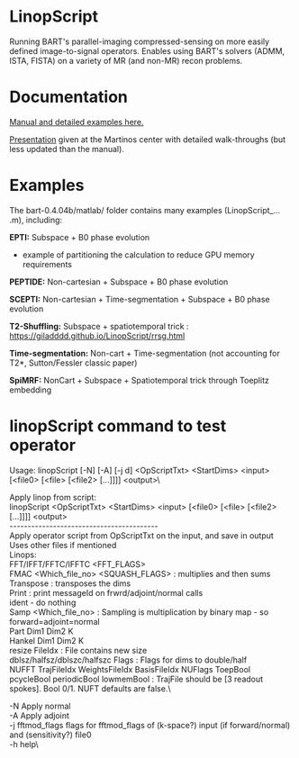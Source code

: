 # LinopScript

Running BART's parallel-imaging compressed-sensing on more easily defined image-to-signal operators. Enables using BART's solvers (ADMM, ISTA, FISTA) on a variety of MR (and non-MR) recon problems. 

# Documentation
[Manual and detailed examples here.](https://docs.google.com/presentation/d/1YmyeK1_T8uhIUAd3G5F9goTb5ghviJb-jwwZZM-SJUE/edit?usp=sharing)

[Presentation](https://docs.google.com/presentation/d/1Tp0DRTxJwQY7UIGnKhTqk1ejsNbuMuFuYASiSinyiTE/edit?usp=sharing) given at the Martinos center with detailed walk-throughs (but less updated than the manual).

# Examples
The bart-0.4.04b/matlab/ folder contains many examples (LinopScript_... .m), including: 

**EPTI:**
Subspace + B0 phase evolution
+ example of partitioning the calculation to reduce GPU memory requirements

**PEPTIDE:**
Non-cartesian + Subspace + B0 phase evolution

**SCEPTI:**
Non-cartesian + Time-segmentation + Subspace + B0 phase evolution

**T2-Shuffling:**
Subspace + spatiotemporal trick : https://giladddd.github.io/LinopScript/rrsg.html

**Time-segmentation:**
Non-cart + Time-segmentation (not accounting for T2*, Sutton/Fessler classic paper)
 
**SpiMRF:**
NonCart + Subspace + Spatiotemporal trick through Toeplitz embedding

# linopScript command to test operator
Usage: linopScript \[-N\] \[-A\] \[-j d\] \<OpScriptTxt\> \<StartDims\> \<input\> \[\<file0\> \[\<file\> \[\<file2\> \[...\]\]\]\] \<output\>\

Apply linop from script:\
linopScript \<OpScriptTxt\> \<StartDims\> \<input\> \[\<file0\> \[\<file\> \[\<file2\> \[...\]\]\]\] \<output\>\
-----------------------------------------\
Apply operator script from OpScriptTxt on the input, and save in output\
Uses other files if mentioned\
Linops:\
FFT/IFFT/FFTC/IFFTC <FFT_FLAGS>\
FMAC <Which_file_no> <SQUASH_FLAGS> : multiplies and then sums\
Transpose <dim1> <dim2> : transposes the dims\
Print <messageId> : print messageId on frwrd/adjoint/normal calls\
ident - do nothing\
Samp <Which_file_no> : Sampling is multiplication by binary map - so forward=adjoint=normal\
Part Dim1 Dim2 K\
Hankel Dim1 Dim2 K\
resize FileIdx : File contains new size\
dblsz/halfsz/dblszc/halfszc Flags : Flags for dims to double/half\
NUFFT TrajFileIdx WeightsFileIdx BasisFileIdx NUFlags ToepBool pcycleBool periodicBool lowmemBool : TrajFile should be [3 readout spokes]. Bool 0/1. NUFT defaults are false.\

-N		Apply normal\
-A		Apply adjoint\
-j fftmod_flags      	flags for fftmod_flags of (k-space?) input (if forward/normal) and (sensitivity?) file0\
-h		help\
